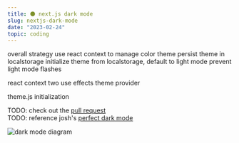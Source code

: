 ```yaml
---
title: 🌑 next.js dark mode
slug: nextjs-dark-mode
date: "2023-02-24"
topic: coding
---
```


overall strategy
use react context to manage color theme
persist theme in localstorage
initialize theme from localstorage, default to light mode
prevent light mode flashes

react context
two use effects
theme provider

theme.js
initialization

TODO: check out the [pull request][pull-request]  
TODO: reference josh's [perfect dark mode][perfect-dark-mode]

![dark mode diagram][dark-mode-diagram]

[pull-request]: https://github.com/bradgarropy/bradgarropy.com/pull/349
[perfect-dark-mode]: https://joshwcomeau.com/react/dark-mode
[dark-mode-diagram]: https://res.cloudinary.com/bradgarropy/image/upload/f_auto,q_auto/bradgarropy.com/posts/dark-mode-diagram.png
